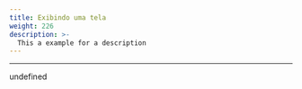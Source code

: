 ```yaml
---
title: Exibindo uma tela
weight: 226
description: >-
  This a example for a description
---
```


---

undefined
